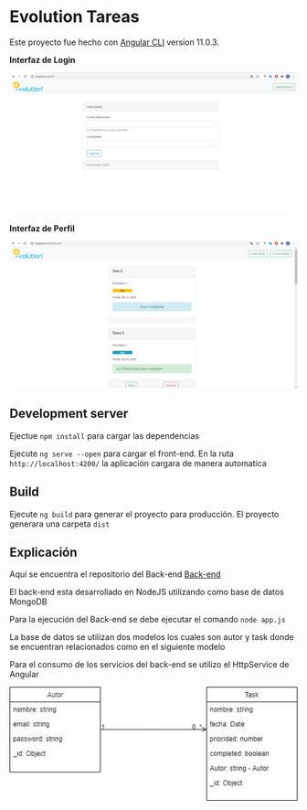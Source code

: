 # Evolution Tareas

Este proyecto fue hecho con [Angular CLI](https://github.com/angular/angular-cli) version 11.0.3.


**Interfaz de Login**

![alt text](https://github.com/nelson-sepulveda/evolution-tareas-front-end/blob/master/login.jpg?raw=true)

**Interfaz de Perfil**

![alt text](https://github.com/nelson-sepulveda/evolution-tareas-front-end/blob/master/profile.jpg?raw=true)
## Development server

Ejectue `npm install` para cargar las dependencias

Ejecute `ng serve --open` para cargar el front-end. En la ruta `http://localhost:4200/` la aplicación cargara de manera automatica


## Build

Ejecute `ng build` para generar el proyecto para producción. El proyecto generara una carpeta `dist`

## Explicación

Aquí se encuentra el repositorio del Back-end [Back-end](https://github.com/nelson-sepulveda/evolution-tareas-back-end)

El back-end esta desarrollado en NodeJS utilizando como base de datos MongoDB

Para la ejecución del Back-end se debe ejecutar el comando `node app.js`

La base de datos se utilizan dos modelos los cuales son autor y task donde se encuentran relacionados como en el siguiente modelo

Para el consumo de los servicios del back-end se utilizo el HttpService de Angular

![alt text](https://github.com/nelson-sepulveda/evolution-tareas-front-end/blob/master/modelo.jpg?raw=true)



